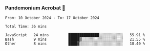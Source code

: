 ### Pandemonium Acrobat 🤸

<!--START_SECTION:waka-->

```all_time
From: 10 October 2024 - To: 17 October 2024

Total Time: 36 mins

JavaScript   24 mins         ██████████████░░░░░░░░░░░   55.91 %
Bash         9 mins          █████▒░░░░░░░░░░░░░░░░░░░   21.55 %
Other        8 mins          ████▓░░░░░░░░░░░░░░░░░░░░   18.40 %
```

<!--END_SECTION:waka-->
